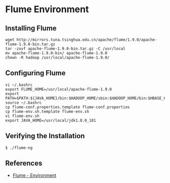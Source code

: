 # Flume Environment

## Installing Flume
```
wget http://mirrors.tuna.tsinghua.edu.cn/apache/flume/1.9.0/apache-flume-1.9.0-bin.tar.gz
tar -zxvf apache-flume-1.9.0-bin.tar.gz -C /usr/local
mv apache-flume-1.9.0-bin/ apache-flume-1.9.0
chown -R hadoop /usr/local/apache-flume-1.9.0/
```

## Configuring Flume
```
vi ~/.bashrc
export FLUME_HOME=/usr/local/apache-flume-1.9.0
export PATH=$PATH:${JAVA_HOME}/bin:$HADOOP_HOME/sbin:$HADOOP_HOME/bin:$HBASE_HOME/bin:$HIVE_HOME/bin:$DERBY_HOME/bin:$SCALA_HOME/bin:$SPARK_HOME/bin:$FLUME_HOME/bin
source ~/.bashrc
cp flume-conf.properties.template flume-conf.properties
cp flume-env.sh.template flume-env.sh
vi flume-env.sh
export JAVA_HOME=/usr/local/jdk1.8.0_181
```

## Verifying the Installation
```
$ ./flume-ng
```

## References
- [Flume - Environment](https://www.tutorialspoint.com/apache_flume/apache_flume_environment.htm)